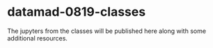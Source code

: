 # datamad-0819-classes
The jupyters from the classes will be published here along with some additional resources.

